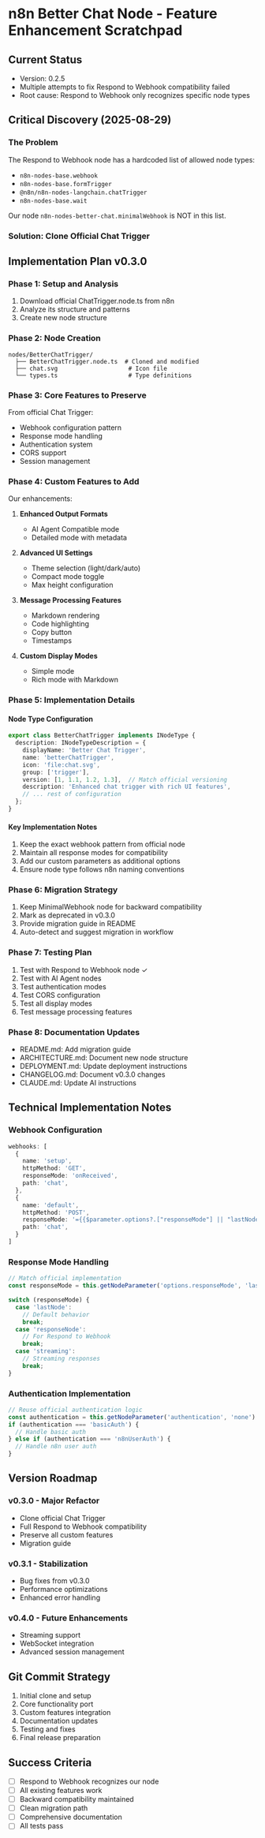 # n8n Better Chat Node - Feature Enhancement Scratchpad

## Current Status
- Version: 0.2.5
- Multiple attempts to fix Respond to Webhook compatibility failed
- Root cause: Respond to Webhook only recognizes specific node types

## Critical Discovery (2025-08-29)

### The Problem
The Respond to Webhook node has a hardcoded list of allowed node types:
- `n8n-nodes-base.webhook`
- `n8n-nodes-base.formTrigger`
- `@n8n/n8n-nodes-langchain.chatTrigger`
- `n8n-nodes-base.wait`

Our node `n8n-nodes-better-chat.minimalWebhook` is NOT in this list.

### Solution: Clone Official Chat Trigger

## Implementation Plan v0.3.0

### Phase 1: Setup and Analysis
1. Download official ChatTrigger.node.ts from n8n
2. Analyze its structure and patterns
3. Create new node structure

### Phase 2: Node Creation
```
nodes/BetterChatTrigger/
  ├── BetterChatTrigger.node.ts  # Cloned and modified
  ├── chat.svg                    # Icon file
  └── types.ts                    # Type definitions
```

### Phase 3: Core Features to Preserve
From official Chat Trigger:
- Webhook configuration pattern
- Response mode handling
- Authentication system
- CORS support
- Session management

### Phase 4: Custom Features to Add
Our enhancements:
1. **Enhanced Output Formats**
   - AI Agent Compatible mode
   - Detailed mode with metadata
   
2. **Advanced UI Settings**
   - Theme selection (light/dark/auto)
   - Compact mode toggle
   - Max height configuration
   
3. **Message Processing Features**
   - Markdown rendering
   - Code highlighting
   - Copy button
   - Timestamps
   
4. **Custom Display Modes**
   - Simple mode
   - Rich mode with Markdown

### Phase 5: Implementation Details

#### Node Type Configuration
```typescript
export class BetterChatTrigger implements INodeType {
  description: INodeTypeDescription = {
    displayName: 'Better Chat Trigger',
    name: 'betterChatTrigger',
    icon: 'file:chat.svg',
    group: ['trigger'],
    version: [1, 1.1, 1.2, 1.3],  // Match official versioning
    description: 'Enhanced chat trigger with rich UI features',
    // ... rest of configuration
  };
}
```

#### Key Implementation Notes
1. Keep the exact webhook pattern from official node
2. Maintain all response modes for compatibility
3. Add our custom parameters as additional options
4. Ensure node type follows n8n naming conventions

### Phase 6: Migration Strategy
1. Keep MinimalWebhook node for backward compatibility
2. Mark as deprecated in v0.3.0
3. Provide migration guide in README
4. Auto-detect and suggest migration in workflow

### Phase 7: Testing Plan
1. Test with Respond to Webhook node ✓
2. Test with AI Agent nodes
3. Test authentication modes
4. Test CORS configuration
5. Test all display modes
6. Test message processing features

### Phase 8: Documentation Updates
- README.md: Add migration guide
- ARCHITECTURE.md: Document new node structure
- DEPLOYMENT.md: Update deployment instructions
- CHANGELOG.md: Document v0.3.0 changes
- CLAUDE.md: Update AI instructions

## Technical Implementation Notes

### Webhook Configuration
```typescript
webhooks: [
  {
    name: 'setup',
    httpMethod: 'GET',
    responseMode: 'onReceived',
    path: 'chat',
  },
  {
    name: 'default',
    httpMethod: 'POST',
    responseMode: '={{$parameter.options?.["responseMode"] || "lastNode" }}',
    path: 'chat',
  }
]
```

### Response Mode Handling
```typescript
// Match official implementation
const responseMode = this.getNodeParameter('options.responseMode', 'lastNode') as string;

switch (responseMode) {
  case 'lastNode':
    // Default behavior
    break;
  case 'responseNode':
    // For Respond to Webhook
    break;
  case 'streaming':
    // Streaming responses
    break;
}
```

### Authentication Implementation
```typescript
// Reuse official authentication logic
const authentication = this.getNodeParameter('authentication', 'none') as string;
if (authentication === 'basicAuth') {
  // Handle basic auth
} else if (authentication === 'n8nUserAuth') {
  // Handle n8n user auth
}
```

## Version Roadmap

### v0.3.0 - Major Refactor
- Clone official Chat Trigger
- Full Respond to Webhook compatibility
- Preserve all custom features
- Migration guide

### v0.3.1 - Stabilization
- Bug fixes from v0.3.0
- Performance optimizations
- Enhanced error handling

### v0.4.0 - Future Enhancements
- Streaming support
- WebSocket integration
- Advanced session management

## Git Commit Strategy
1. Initial clone and setup
2. Core functionality port
3. Custom features integration
4. Documentation updates
5. Testing and fixes
6. Final release preparation

## Success Criteria
- [ ] Respond to Webhook recognizes our node
- [ ] All existing features work
- [ ] Backward compatibility maintained
- [ ] Clean migration path
- [ ] Comprehensive documentation
- [ ] All tests pass